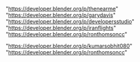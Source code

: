 "https://developer.blender.org/p/thenearme"
"https://developer.blender.org/p/garydavis"
"https://developer.blender.org/p/developersstudio"
"https://developer.blender.org/p/iranflights"
"https://developer.blender.org/p/ronthomsoncc"
 
"https://developer.blender.org/p/kumarsobhit080"
"https://developer.blender.org/p/ronthomsoncc"
 
